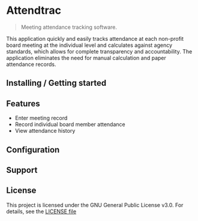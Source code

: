 
# Attendtrac
> Meeting attendance tracking software.

This application quickly and easily tracks attendance at each non-profit board meeting at the individual level and calculates against agency standards, which allows for complete transparency and accountability.  The application eliminates the need for manual calculation and paper attendance records.

## Installing / Getting started

## Features

* Enter meeting record
* Record individual board member attendance
* View attendance history

## Configuration

## Support

## License
This project is licensed under the GNU General Public License v3.0.  For details, see the [LICENSE file](https://github.com/KatyWittwer/attendtrak/blob/master/LICENSE)



